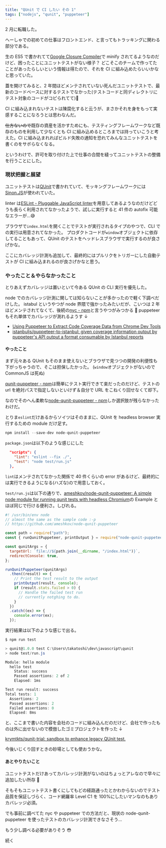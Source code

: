 ```yaml
---
title: "QUnit で CI したい その 1"
tags: ["nodejs", "qunit", "puppeteer"]
---
```


2 月に転職した。

へーしゃでの初めての仕事はフロントエンド、と言ってもトラッキングに関わる部分である。

生の ES5 で書かれてて[Google Closure Compiler](https://github.com/google/closure-compiler)で minify されてるようなのだけど、困ったことにユニットテストがない様子？
どこそこのチームで作ってたことがあったらしいという情報は得たので、それを CI に組み込めたらいいかなと思っていた。

蓋を開けてみると、2 年間ほどメンテされていない死んだユニットテストで、最新のコードベースに対するテストでなかった(テストコードと同ディレクトリにテスト対象のコードがコピられてて)🤔

CI に組み込まれないテストは陳腐化すると云うが、まさかそれを身をもって実感することになろうとは思わなんだ。

~~仕方ないので~~既存の資産を活かすためにも、テスティングフレームワークなど既存のものを利用して少なくとも CI に組み込めるところまでは持っていこうと考えた。CI に組み込まれればビルド失敗の通知を恐れてみんなユニットテストを書くのをサボらなくなる。

というわけで、許可を取り付けた上で仕事の合間を縫ってユニットテストの整備を行うことにした。

### 現状把握と展望

ユニットテストは[QUnit](https://qunitjs.com/)で書かれていて、モッキングフレームワークには[Sinon.JS](https://sinonjs.org/)が使われていた。

linter は[ESLint - Pluggable JavaScript linter](https://eslint.org/)を用意してあるようなのだけどどうも長らく利用されてなかったようで、試しに実行すると 41 件の autofix 可能なエラーが...😅

ブラウザで`index.html`を開くことでテストが実行されるタイプのやつで、CLI での実行は用意されてなかった。
プロダクトコードが`window`オブジェクトに依存してることもあって、QUnit のテストをヘッドレスブラウザで実行するのが良さげかな。

ここにカバレッジ計測も追加して、最終的にはプルリクをトリガーにした自動テストが CI に組み込まれるのが良さげかなと思う。

### やったこと＆やらなかったこと

とりあえずカバレッジは置いといて今ある QUnit の CLI 実行を優先した。

node でのカバレッジ計測に関しては知らないことが多かったので軽く下調べだけした。
istabul というやつが node 界隈で強かったみたいだが、こいつは 2 年ほどメンテされてなくて、後続の[nyc - npm](https://www.npmjs.com/package/nyc)と言うやつがみつかる 👀
puppeteer もそれ単体でカバレッジが測れるようす ↓

- [Using Puppeteer to Extract Code Coverage Data from Chrome Dev Tools](https://www.philkrie.me/2018/07/04/extracting-coverage.html)
- [istanbuljs/puppeteer-to-istanbul: given coverage information output by puppeteer's API output a format consumable by Istanbul reports](https://github.com/istanbuljs/puppeteer-to-istanbul)

#### やったこと

まず元々ある QUnit もそのまま使えないとブラウザで見つつの開発の利便性も下がっちゃうので、そこは担保したかった。
(`window`オブジェクトがないので CommonJS は死ぬ)

[qunit-puppeteer - npm](https://www.npmjs.com/package/qunit-puppeteer)は簡単にテスト実行できて楽だったのだけど、テストの url を絶対パスで指定しないといけず＆自分で URL をこねくり回せなくて却下。

なのでそのへん柔軟な[node-qunit-puppeteer - npm](https://www.npmjs.com/package/node-qunit-puppeteer)しか選択肢が残らなかったわけだ。

とりま`eslint`だけあるからソイツはそのままに、QUnit を headless browser 実行するための module だけ足す。

```powershell
npm install --save-dev node-qunit-puppeteer
```

`package.json`は以下のような感じにした

```json
  "scripts": {
    "lint": "eslint --fix ./",
    "test": "node test/run.js"
  },
```

`lint`はメンテされてなかった関係で 40 件くらいの error があるけど、最終的には実行できるようになる(ハズな)ので用意しておく。

`test/run.js`は以下の通りで、[ameshkov/node-qunit-puppeteer: A simple node module for running qunit tests with headless Chromium](https://github.com/ameshkov/node-qunit-puppeteer)の Example とほぼ同じで行ける便利さ。しびれる。

```js
#! /usr/bin/env node
// almost the same as the sample code :-p
// https://github.com/ameshkov/node-qunit-puppeteer

const path = require("path");
const { runQunitPuppeteer, printOutput } = require("node-qunit-puppeteer");

const qunitArgs = {
  targetUrl: `file://${path.join(__dirname, "/index.html")}`,
  redirectConsole: true,
};

runQunitPuppeteer(qunitArgs)
  .then((result) => {
    // Print the test result to the output
    printOutput(result, console);
    if (result.stats.failed > 0) {
      // Handle the failed test run
      // currently notghing to do.
    }
  })
  .catch((ex) => {
    console.error(ex);
  });
```

実行結果は以下のような感じで出る。

```powershell
$ npm run test

> qunit@1.0.0 test C:\Users\takatoshi\dev\javascript\qunit
> node test/run.js

Module: hello module
  hello test
    Status: success
    Passed assertions: 2 of 2
    Elapsed: 1ms

Test run result: success
Total tests: 1
  Assertions: 2
  Passed assertions: 2
  Failed assertions: 0
  Elapsed: 8ms
```

と、ここまで書いた内容を会社のコードに組み込んだのだけど、会社で作ったものは外に出せないので模倣したゴミプロジェクトを作った ↓

[krymtkts/qunit-trial: sandbox to enhance legacy QUnit test.](https://github.com/krymtkts/qunit-trial)

今後いじくり回すときの砂場としても使おうかな。

#### あとやりたいこと

ユニットテストだけあってカバレッジ計測がないのはちょっとアレなので早々に追加したい所存 🤔

そもそもユニットテスト書くにしてもどの経路通ったとかわからないのでテスト品質を保証しづらく、コード網羅率 Level C1 を 100%にしたいマンなのもありカバレッジ必須。

でも事前に調べてた nyc や puppeteer での方法だと、現状の node-qunit-puppeteer を使ったテストのカバレッジ計測できなさそう...

もう少し調べる必要がありそう 😳

続く
